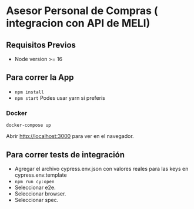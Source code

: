 # Asesor Personal de Compras ( integracion con API de MELI)

## Requisitos Previos
- Node version >= 16

## Para correr la App
- `npm install`
- `npm start`
Podes usar yarn si preferis

### Docker
`docker-compose up`

Abrir [http://localhost:3000](http://localhost:3000) para ver en el navegador.

## Para correr tests de integración
- Agregar el archivo cypress.env.json con valores reales para las keys en cypress.env.template
- `npm run cy:open`
- Seleccionar e2e.
- Seleccionar browser.
- Seleccionar spec.
